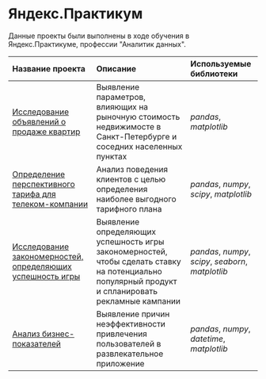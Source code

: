 # Яндекс.Практикум

Данные проекты были выполнены в ходе обучения в Яндекс.Практикуме, профессии "Аналитик данных".

| Название проекта | Описание | Используемые библиотеки |
| :---------------------- | :---------------------- | :---------------------- |
| [Исследование объявлений о продаже квартир](real_estate) | Выявление параметров, влияющих на рыночную стоимость недвижимосте в Санкт-Петербурге и соседних населенных пунктах | *pandas*, *matplotlib* |
| [Определение перспективного тарифа для телеком-компании](telecom_tariff) | Анализ поведения клиентов с целью определения наиболее выгодного тарифного плана | *pandas*, *numpy*, *scipy*, *matplotlib* |
| [Исследование закономерностей, определяющих успешность игры](games) | Выявление определяющих успешность игры закономерностей, чтобы сделать ставку на потенциально популярный продукт и спланировать рекламные кампании | *pandas*, *numpy*, *scipy*, *seaborn*, *matplotlib* |
| [Анализ бизнес-показателей](unit_economy) | Выявление причин неэффективности привлечения пользователей в развлекательное приложение | *pandas*, *numpy*, *datetime*, *matplotlib* |
